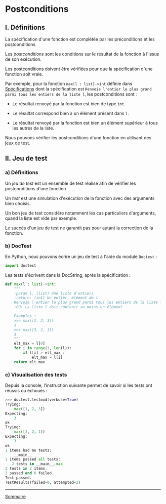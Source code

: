 # Postconditions

## I. Définitions

La spécification d'une fonction est complétée par les préconditions et les postconditions.

Les *postconditions* sont les conditions sur le résultat de la fonction à l'issue de son exécution.

Les postconditions doivent être vérifiées pour que la spécification d'une fonction soit vraie.

Par exemple, pour la fonction `max(l : list)->int` définie dans [Spécifications](./Specification.md) dont la spécification est `Renvoie l'entier le plus grand parmi tous les entiers de la liste l`, les postconditions sont :

- Le résultat renvoyé par la fonction est bien de type `int`.

- Le résultat correspond bien à un élément présent dans `l`.

- Le résultat renvoyé par la fonction est bien un élément supérieur à tous les autres de la liste.

Nous pouvons vérifier les postconditions d'une fonction en utilisant des jeux de test.

## II. Jeu de test

### a) Définitions

Un *jeu de test* est un ensemble de test réalisé afin de vérifier les postconditions d'une fonction.

Un *test* est une simulation d'exécution de la fonction avec des arguments bien choisis.

Un bon jeu de test considère notamment les cas particuliers d'arguments, quand la liste est vide par exemple.

Le succès d'un jeu de test ne garantit pas pour autant la correction de la fonction.

### b) DocTest

En Python, nous pouvons écrire un jeu de test à l'aide du module `Doctest` :

```python
import doctest
```

Les tests s'écrivent dans la DocString, après la spécification :

```python
def max(l : list)->int:
    """
    :param l: (list) Une liste d'entiers
    :return: (int) Un entier, élément de l
    Renvoie l'entier le plus grand parmi tous les entiers de la liste l
    :CU: La liste l doit contenir au moins un élément

    Exemples :
    >>> max([1, 2, 3])
    3
    >>> max([3, 2, 1])
    3
    """
    elt_max = l[0]
    for i in range(1, len(l)):
        if l[i] > elt_max :
            elt_max = l[i]
    return elt_max
```

### c) Visualisation des tests

Depuis la console, l'instruction suivante permet de savoir si les tests ont réussis ou échoués :

```python
>>> doctest.testmod(verbose=True)
Trying:
    max([1, 2, 3])
Expecting:
    3
ok
Trying:
    max([3, 2, 1])
Expecting:
    3
ok
1 items had no tests:
    __main__
1 items passed all tests:
   2 tests in __main__.max
2 tests in 2 items.
2 passed and 0 failed.
Test passed.
TestResults(failed=0, attempted=2)
```

______________

[Sommaire](./../README.md)